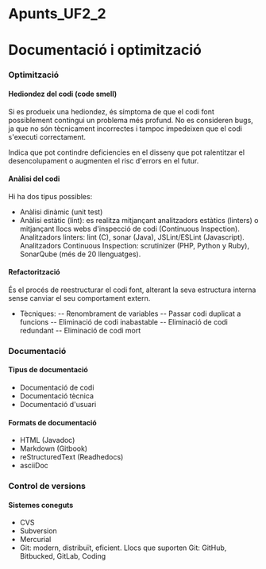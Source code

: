 # Apunts_UF2_2
# Documentació i optimització
### Optimització
#### Hediondez del codi (code smell)
Si es produeix una hediondez, és símptoma de que el codi font possiblement contingui un problema més profund. No es consideren bugs, ja que no són tècnicament incorrectes i tampoc impedeixen que el codi s'executi correctament.

Indica que pot contindre deficiencies en el disseny que pot ralentitzar el desencolupament o augmenten el risc d'errors en el futur.

#### Anàlisi del codi
Hi ha dos tipus possibles:
- Anàlisi dinàmic (unit test)
- Anàlisi estàtic (lint): es realitza mitjançant analitzadors estàtics (linters) o mitjançant llocs webs d'inspecció de codi (Continuous Inspection). Analitzadors linters: lint (C), sonar (Java), JSLint/ESLint (Javascript).
Analitzadors Continuous Inspection: scrutinizer (PHP, Python y Ruby), SonarQube (més de 20 llenguatges).

#### Refactorització
És el procés de reestructurar el codi font, alterant la seva estructura interna sense canviar el seu comportament extern.
- Tècniques:
-- Renombrament de variables
-- Passar codi duplicat a funcions
-- Eliminació de codi inabastable
-- Eliminació de codi redundant
-- Eliminació de codi mort

### Documentació
#### Tipus de documentació
- Documentació de codi
- Documentació tècnica
- Documentació d'usuari

#### Formats de documentació
- HTML (Javadoc)
- Markdown (Gitbook)
- reStructuredText (Readhedocs)
- asciiDoc

### Control de versions
#### Sistemes coneguts
- CVS
- Subversion
- Mercurial
- Git: modern, distribuït, eficient. Llocs que suporten Git: GitHub, Bitbucked, GitLab, Coding
